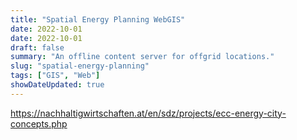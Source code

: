 ```yaml
---
title: "Spatial Energy Planning WebGIS"
date: 2022-10-01
date: 2022-10-01
draft: false
summary: "An offline content server for offgrid locations."
slug: "spatial-energy-planning"
tags: ["GIS", "Web"]
showDateUpdated: true
---
```

https://nachhaltigwirtschaften.at/en/sdz/projects/ecc-energy-city-concepts.php
